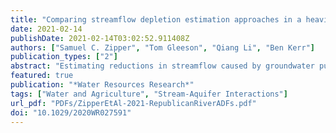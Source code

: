 ```yaml
---
title: "Comparing streamflow depletion estimation approaches in a heavily-stressed, conjunctively-managed aquifer"
date: 2021-02-14
publishDate: 2021-02-14T03:02:52.911408Z
authors: ["Samuel C. Zipper", "Tom Gleeson", "Qiang Li", "Ben Kerr"]
publication_types: ["2"]
abstract: "Estimating reductions in streamflow caused by groundwater pumping (‘streamflow depletion’) is critical for conjunctive groundwater-surface water management. Streamflow depletion can be quantified using analytical models, which have low data requirements but many simplifying assumptions, or numerical models, which represent physical processes more realistically but have high data, effort, and expertise requirements. Analytical depletion functions are a new tool that address some of the limitations of analytical models, but to date have only been evaluated in limited hydrogeological settings. Here, we compare eight different analytical depletion functions to streamflow depletion estimates from a calibrated MODFLOW numerical model used for conjunctive water management in the heavily-stressed Republican River region of the High Plains Aquifer (USA). We find mostly strong agreement between the analytical depletion functions and the numerical model, though analytical depletion function estimates of depletion are lower for wells close to surface water features in high transmissivity settings. Compared to previous work, there is little variability among the eight analytical depletion functions, indicating that function formulation plays a minor role in this domain. Agreement between the modeling approaches is strongly influenced by hydrostratigraphic parameters (i.e., aquifer storage and transmissivity), suggesting accurate subsurface data are essential to estimating streamflow depletion regardless of modeling approach. Additionally, agreement between the two approaches is insensitive to pumping rate, confirming a key assumption of analytical models. Overall, analytical depletion functions provide comparable estimates of streamflow depletion to numerical models at a fraction of the time and data requirements."
featured: true
publication: "*Water Resources Research*"
tags: ["Water and Agriculture", "Stream-Aquifer Interactions"]
url_pdf: "PDFs/ZipperEtAl-2021-RepublicanRiverADFs.pdf"
doi: "10.1029/2020WR027591"
---
```


